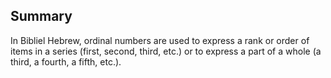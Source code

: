 ## Summary
In Bibliel Hebrew, ordinal numbers are used to express a rank or order of items in a series (first, second, third, etc.) or to express a part of a whole (a third, a fourth, a fifth, etc.).
